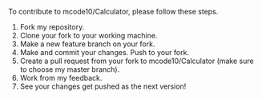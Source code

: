 To contribute to mcode10/Calculator, please follow these steps.

1. Fork my repository.
2. Clone your fork to your working machine.
3. Make a new feature branch on your fork.
4. Make and commit your changes. Push to your fork.
5. Create a pull request from your fork to mcode10/Calculator (make sure to choose my master branch).
6. Work from my feedback.
7. See your changes get pushed as the next version!
